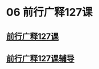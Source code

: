 # 06 前行广释127课

## [前行广释127课](https://huidengchanxiu.net/refs/qxgs/qxgs-12ssyj#前行广释第127课)

## [前行广释127课辅导](https://huidengchanxiu.net/refs/qxgs/fudao/qxgsfd-12ssyj#前行广释第127课辅导)
